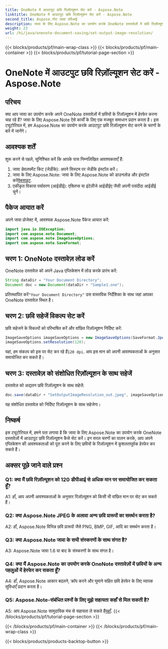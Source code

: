 ```yaml
---
title: OneNote में आउटपुट छवि रिज़ॉल्यूशन सेट करें - Aspose.Note
linktitle: OneNote में आउटपुट छवि रिज़ॉल्यूशन सेट करें - Aspose.Note
second_title: Aspose.नोट जावा एपीआई
description: जावा के लिए Aspose.Note का उपयोग करके OneNote दस्तावेज़ों में छवि रिज़ॉल्यूशन को समायोजित करना सीखें। आसान कार्यान्वयन के लिए हमारी चरण-दर-चरण मार्गदर्शिका का पालन करें
weight: 23
url: /hi/java/onenote-document-saving/set-output-image-resolution/
---
```


{{< blocks/products/pf/main-wrap-class >}}
{{< blocks/products/pf/main-container >}}
{{< blocks/products/pf/tutorial-page-section >}}

# OneNote में आउटपुट छवि रिज़ॉल्यूशन सेट करें - Aspose.Note

## परिचय

क्या आप जावा का उपयोग करके अपने OneNote दस्तावेज़ों में छवियों के रिज़ॉल्यूशन में हेरफेर करना चाह रहे हैं? जावा के लिए Aspose.Note ऐसे कार्यों के लिए एक मजबूत समाधान प्रदान करता है। इस ट्यूटोरियल में, हम Aspose.Note का उपयोग करके आउटपुट छवि रिज़ॉल्यूशन सेट करने के चरणों के बारे में जानेंगे।

## आवश्यक शर्तें

शुरू करने से पहले, सुनिश्चित करें कि आपके पास निम्नलिखित आवश्यकताएँ हैं:

1. जावा डेवलपमेंट किट (जेडीके): अपने सिस्टम पर जेडीके इंस्टॉल करें।
2. जावा के लिए Aspose.Note: जावा के लिए Aspose.Note को डाउनलोड और इंस्टॉल करें[वेबसाइट](https://releases.aspose.com/note/java/).
3. एकीकृत विकास पर्यावरण (आईडीई): एक्लिप्स या इंटेलीजे आईडीईए जैसी अपनी पसंदीदा आईडीई चुनें।

## पैकेज आयात करें

अपने जावा प्रोजेक्ट में, आवश्यक Aspose.Note पैकेज आयात करें:

```java
import java.io.IOException;
import com.aspose.note.Document;
import com.aspose.note.ImageSaveOptions;
import com.aspose.note.SaveFormat;
```

## चरण 1: OneNote दस्तावेज़ लोड करें

OneNote दस्तावेज़ को अपने Java एप्लिकेशन में लोड करके प्रारंभ करें:

```java
String dataDir = "Your Document Directory";
Document doc = new Document(dataDir + "Sample1.one");
```

 प्रतिस्थापित करें`"Your Document Directory"` उस वास्तविक निर्देशिका के साथ जहां आपका OneNote दस्तावेज़ स्थित है।

## चरण 2: छवि सहेजें विकल्प सेट करें

छवि सहेजने के विकल्पों को परिभाषित करें और वांछित रिज़ॉल्यूशन निर्दिष्ट करें:

```java
ImageSaveOptions imageSaveOptions = new ImageSaveOptions(SaveFormat.Jpeg);
imageSaveOptions.setResolution(120);
```

 यहां, हम संकल्प को इस पर सेट कर रहे हैं`120 dpi`. आप इस मान को अपनी आवश्यकताओं के अनुसार समायोजित कर सकते हैं।

## चरण 3: दस्तावेज़ को संशोधित रिज़ॉल्यूशन के साथ सहेजें

दस्तावेज़ को अद्यतन छवि रिज़ॉल्यूशन के साथ सहेजें:

```java
doc.save(dataDir + "SetOutputImageResolution_out.jpeg", imageSaveOptions);
```

यह संशोधित दस्तावेज़ को निर्दिष्ट रिज़ॉल्यूशन के साथ सहेजेगा।

## निष्कर्ष

इस ट्यूटोरियल में, हमने पता लगाया है कि जावा के लिए Aspose.Note का उपयोग करके OneNote दस्तावेज़ों में आउटपुट छवि रिज़ॉल्यूशन कैसे सेट करें। इन सरल चरणों का पालन करके, आप अपने एप्लिकेशन की आवश्यकताओं को पूरा करने के लिए छवियों के रिज़ॉल्यूशन में कुशलतापूर्वक हेरफेर कर सकते हैं।


## अक्सर पूछे जाने वाले प्रश्न

### Q1: क्या मैं छवि रिज़ॉल्यूशन को 120 डीपीआई से अधिक मान पर समायोजित कर सकता हूँ?

A1: हाँ, आप अपनी आवश्यकताओं के अनुसार रिज़ॉल्यूशन को किसी भी वांछित मान पर सेट कर सकते हैं।

### Q2: क्या Aspose.Note JPEG के अलावा अन्य छवि प्रारूपों का समर्थन करता है?

A2: हाँ, Aspose.Note विभिन्न छवि प्रारूपों जैसे PNG, BMP, GIF, आदि का समर्थन करता है।

### Q3: क्या Aspose.Note जावा के सभी संस्करणों के साथ संगत है?

A3: Aspose.Note जावा 1.6 या बाद के संस्करणों के साथ संगत है।

### Q4: क्या मैं Aspose.Note का उपयोग करके OneNote दस्तावेज़ों में छवियों के अन्य पहलुओं में हेरफेर कर सकता हूँ?

A4: हाँ, Aspose.Note आकार बदलने, क्रॉप करने और घुमाने सहित छवि हेरफेर के लिए व्यापक सुविधाएँ प्रदान करता है।

### Q5: Aspose.Note-संबंधित प्रश्नों के लिए मुझे सहायता कहाँ से मिल सकती है?

 A5: आप Aspose.Note सामुदायिक मंच से सहायता ले सकते हैं[यहाँ](https://forum.aspose.com/c/note/28).
{{< /blocks/products/pf/tutorial-page-section >}}

{{< /blocks/products/pf/main-container >}}
{{< /blocks/products/pf/main-wrap-class >}}

{{< blocks/products/products-backtop-button >}}
